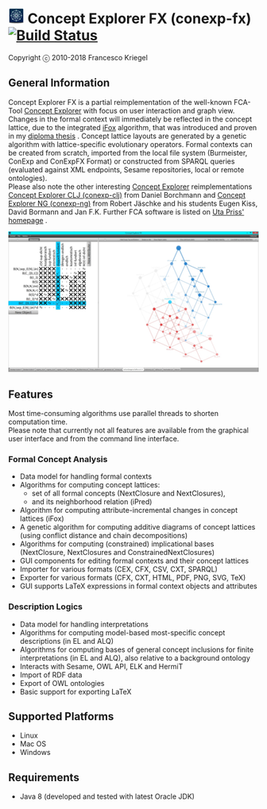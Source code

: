 # ![](images/conexp-fx-32.png) Concept Explorer FX (conexp-fx) [![Build Status](https://travis-ci.org/francesco-kriegel/conexp-fx.svg?branch=master)](https://travis-ci.org/francesco-kriegel/conexp-fx)
Copyright ⓒ 2010-2018 Francesco Kriegel

## General Information

Concept Explorer FX is a partial reimplementation of the well-known FCA-Tool [Concept Explorer](http://conexp.sourceforge.net/) with focus on user interaction and graph view. Changes in the formal context will immediately be reflected in the concept lattice, due to the integrated [iFox](http://nbn-resolving.de/urn:nbn:de:bsz:14-qucosa-125309) algorithm, that was introduced and proven in my [diploma thesis](http://nbn-resolving.de/urn:nbn:de:bsz:14-qucosa-125309) . Concept lattice layouts are generated by a genetic algorithm with lattice-specific evolutionary operators. Formal contexts can be created from scratch, imported from the local file system (Burmeister, ConExp and ConExpFX Format) or constructed from SPARQL queries (evaluated against XML endpoints, Sesame repositories, local or remote ontologies).  
Please also note the other interesting [Concept Explorer](http://conexp.sourceforge.net/) reimplementations [Concept Explorer CLJ (conexp-clj)](https://github.com/exot/conexp-clj) from Daniel Borchmann and [Concept Explorer NG (conexp-ng)](https://github.com/fcatools/conexp-ng) from Robert Jäschke and his students Eugen Kiss, David Bormann and Jan F.K. Further FCA software is listed on [Uta Priss' homepage](http://www.upriss.org.uk/fca/fcasoftware.html) .  

[![](images/ConExpFX.jpg)](webstart.html)

## Features
Most time-consuming algorithms use parallel threads to shorten computation time.  
Please note that currently not all features are available from the graphical user interface and from the command line interface.

### Formal Concept Analysis
* Data model for handling formal contexts
* Algorithms for computing concept lattices:
    * set of all formal concepts (NextClosure and NextClosures),
    * and its neighborhood relation (iPred)
* Algorithm for computing attribute-incremental changes in concept lattices (iFox)
* A genetic algorithm for computing additive diagrams of concept lattices (using conflict distance and chain decompositions)
* Algorithms for computing (constrained) implicational bases (NextClosure, NextClosures and ConstrainedNextClosures)
* GUI components for editing formal contexts and their concept lattices
* Importer for various formats (CEX, CFX, CSV, CXT, SPARQL)
* Exporter for various formats (CFX, CXT, HTML, PDF, PNG, SVG, TeX)
* GUI supports LaTeX expressions in formal context objects and attributes

### Description Logics
* Data model for handling interpretations
* Algorithms for computing model-based most-specific concept descriptions (in EL and ALQ)
* Algorithms for computing bases of general concept inclusions for finite interpretations (in EL and ALQ), also relative to a background ontology
* Interacts with Sesame, OWL API, ELK and HermiT
* Import of RDF data
* Export of OWL ontologies
* Basic support for exporting LaTeX

## Supported Platforms
* Linux
* Mac OS
* Windows

## Requirements
* Java 8 (developed and tested with latest Oracle JDK)
